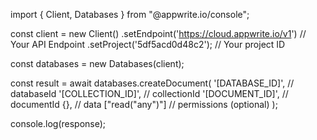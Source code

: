 import { Client, Databases } from "@appwrite.io/console";

const client = new Client()
    .setEndpoint('https://cloud.appwrite.io/v1') // Your API Endpoint
    .setProject('5df5acd0d48c2'); // Your project ID

const databases = new Databases(client);

const result = await databases.createDocument(
    '[DATABASE_ID]', // databaseId
    '[COLLECTION_ID]', // collectionId
    '[DOCUMENT_ID]', // documentId
    {}, // data
    ["read("any")"] // permissions (optional)
);

console.log(response);
